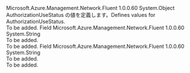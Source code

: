 <Type Name="AuthorizationUseStatus" FullName="Microsoft.Azure.Management.Network.Fluent.Models.AuthorizationUseStatus">
  <TypeSignature Language="C#" Value="public static class AuthorizationUseStatus" />
  <TypeSignature Language="ILAsm" Value=".class public auto ansi abstract sealed beforefieldinit AuthorizationUseStatus extends System.Object" />
  <TypeSignature Language="DocId" Value="T:Microsoft.Azure.Management.Network.Fluent.Models.AuthorizationUseStatus" />
  <TypeSignature Language="VB.NET" Value="Public Class AuthorizationUseStatus" />
  <TypeSignature Language="F#" Value="type AuthorizationUseStatus = class" />
  <AssemblyInfo>
    <AssemblyName>Microsoft.Azure.Management.Network.Fluent</AssemblyName>
    <AssemblyVersion>1.0.0.60</AssemblyVersion>
  </AssemblyInfo>
  <Base>
    <BaseTypeName>System.Object</BaseTypeName>
  </Base>
  <Interfaces />
  <Docs>
    <summary>
            <span data-ttu-id="ce26f-101">AuthorizationUseStatus の値を定義します。</span><span class="sxs-lookup"><span data-stu-id="ce26f-101">Defines values for AuthorizationUseStatus.</span></span>
            </summary>
    <remarks>To be added.</remarks>
  </Docs>
  <Members>
    <Member MemberName="Available">
      <MemberSignature Language="C#" Value="public const string Available;" />
      <MemberSignature Language="ILAsm" Value=".field public static literal string Available" />
      <MemberSignature Language="DocId" Value="F:Microsoft.Azure.Management.Network.Fluent.Models.AuthorizationUseStatus.Available" />
      <MemberSignature Language="VB.NET" Value="Public Const Available As String " />
      <MemberSignature Language="F#" Value="val mutable Available : string" Usage="Microsoft.Azure.Management.Network.Fluent.Models.AuthorizationUseStatus.Available" />
      <MemberType>Field</MemberType>
      <AssemblyInfo>
        <AssemblyName>Microsoft.Azure.Management.Network.Fluent</AssemblyName>
        <AssemblyVersion>1.0.0.60</AssemblyVersion>
      </AssemblyInfo>
      <ReturnValue>
        <ReturnType>System.String</ReturnType>
      </ReturnValue>
      <Docs>
        <summary>To be added.</summary>
        <remarks>To be added.</remarks>
      </Docs>
    </Member>
    <Member MemberName="InUse">
      <MemberSignature Language="C#" Value="public const string InUse;" />
      <MemberSignature Language="ILAsm" Value=".field public static literal string InUse" />
      <MemberSignature Language="DocId" Value="F:Microsoft.Azure.Management.Network.Fluent.Models.AuthorizationUseStatus.InUse" />
      <MemberSignature Language="VB.NET" Value="Public Const InUse As String " />
      <MemberSignature Language="F#" Value="val mutable InUse : string" Usage="Microsoft.Azure.Management.Network.Fluent.Models.AuthorizationUseStatus.InUse" />
      <MemberType>Field</MemberType>
      <AssemblyInfo>
        <AssemblyName>Microsoft.Azure.Management.Network.Fluent</AssemblyName>
        <AssemblyVersion>1.0.0.60</AssemblyVersion>
      </AssemblyInfo>
      <ReturnValue>
        <ReturnType>System.String</ReturnType>
      </ReturnValue>
      <Docs>
        <summary>To be added.</summary>
        <remarks>To be added.</remarks>
      </Docs>
    </Member>
  </Members>
</Type>